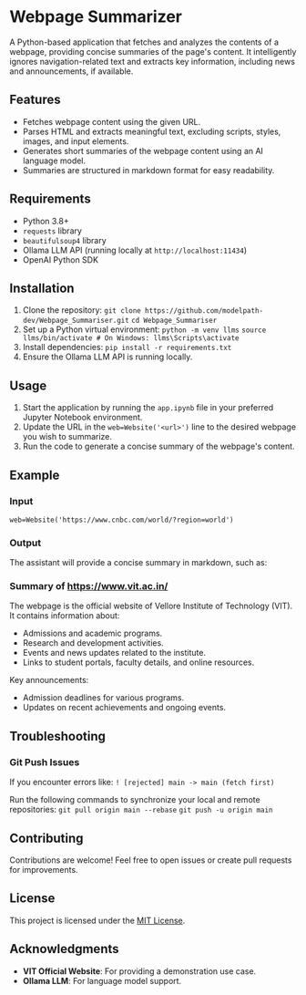 # Webpage Summarizer

A Python-based application that fetches and analyzes the contents of a webpage, providing concise summaries of the page's content. It intelligently ignores navigation-related text and extracts key information, including news and announcements, if available.

## Features
- Fetches webpage content using the given URL.
- Parses HTML and extracts meaningful text, excluding scripts, styles, images, and input elements.
- Generates short summaries of the webpage content using an AI language model.
- Summaries are structured in markdown format for easy readability.

## Requirements
- Python 3.8+
- `requests` library
- `beautifulsoup4` library
- Ollama LLM API (running locally at `http://localhost:11434`)
- OpenAI Python SDK

## Installation
1. Clone the repository:
   `git clone https://github.com/modelpath-dev/Webpage_Summariser.git`
   `cd Webpage_Summariser`
2. Set up a Python virtual environment:
   `python -m venv llms`
   `source llms/bin/activate # On Windows: llms\Scripts\activate`
3. Install dependencies:
   `pip install -r requirements.txt`
4. Ensure the Ollama LLM API is running locally.

## Usage
1. Start the application by running the `app.ipynb` file in your preferred Jupyter Notebook environment.
2. Update the URL in the `web=Website('<url>')` line to the desired webpage you wish to summarize.
3. Run the code to generate a concise summary of the webpage's content.

## Example
### Input
`web=Website('https://www.cnbc.com/world/?region=world')`

### Output
The assistant will provide a concise summary in markdown, such as:

### Summary of https://www.vit.ac.in/

The webpage is the official website of Vellore Institute of Technology (VIT). It contains information about:
- Admissions and academic programs.
- Research and development activities.
- Events and news updates related to the institute.
- Links to student portals, faculty details, and online resources.

Key announcements:
- Admission deadlines for various programs.
- Updates on recent achievements and ongoing events.

## Troubleshooting
### Git Push Issues
If you encounter errors like:
`! [rejected] main -> main (fetch first)`

Run the following commands to synchronize your local and remote repositories:
`git pull origin main --rebase`
`git push -u origin main`

## Contributing
Contributions are welcome! Feel free to open issues or create pull requests for improvements.

## License
This project is licensed under the [MIT License](LICENSE).

## Acknowledgments
- **VIT Official Website**: For providing a demonstration use case.
- **Ollama LLM**: For language model support.
